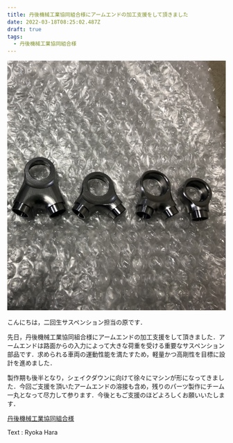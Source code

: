 ```yaml
---
title: 丹後機械工業協同組合様にアームエンドの加工支援をして頂きました
date: 2022-03-18T08:25:02.487Z
draft: true
tags:
  - 丹後機械工業協同組合様
---
```

![](うんち.jpg)

こんにちは，二回生サスペンション担当の原です．

先日，丹後機械工業協同組合様にアームエンドの加工支援をして頂きました．アームエンドは路面からの入力によって大きな荷重を受ける重要なサスペンション部品です．求められる車両の運動性能を満たすため，軽量かつ高剛性を目標に設計を進めました．

製作期も後半となり，シェイクダウンに向けて徐々にマシンが形になってきました．今回ご支援を頂いたアームエンドの溶接も含め，残りのパーツ製作にチーム一丸となって尽力して参ります．今後ともご支援のほどよろしくお願いいたします．

[丹後機械工業協同組合様](http://tango-tc.jp/)

Text : Ryoka Hara